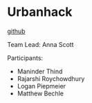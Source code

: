 # Urbanhack

[github](https://github.com/xcitech/urbanhack2016)

Team Lead: Anna Scott

Participants:
- Maninder Thind
- Rajarshi Roychowdhury
- Logan Piepmeier
- Matthew Bechle
